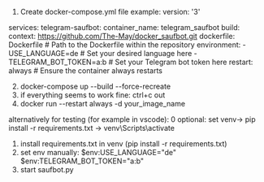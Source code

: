 1. Create docker-compose.yml file
example:
version: '3'

services:
  telegram-saufbot:
    container_name: telegram_saufbot
    build:
      context: https://github.com/The-May/docker_saufbot.git
      dockerfile: Dockerfile  # Path to the Dockerfile within the repository
    environment:
      - USE_LANGUAGE=de  # Set your desired language here
      - TELEGRAM_BOT_TOKEN=a:b  # Set your Telegram bot token here
    restart: always  # Ensure the container always restarts


2. docker-compose up --build --force-recreate
3. if everything seems to work fine: ctrl+c out
4. docker run --restart always -d your_image_name


alternatively for testing (for example in vscode):
0 optional: set venv-> pip install -r requirements.txt -> venv\Scripts\activate
1. install requirements.txt in venv (pip install -r requirements.txt)
2. set env manually:
$env:USE_LANGUAGE="de" 
$env:TELEGRAM_BOT_TOKEN="a:b"
3. start saufbot.py
